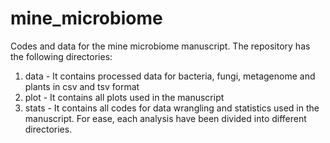 # mine_microbiome
Codes and data for the mine microbiome manuscript. The repository has the following directories:
1. data - It contains processed data for bacteria, fungi, metagenome and plants in csv and tsv format
2. plot - It contains all plots used in the manuscript
3. stats - It contains all codes for data wrangling and statistics used in the manuscript. For ease, each analysis have been divided into different directories.